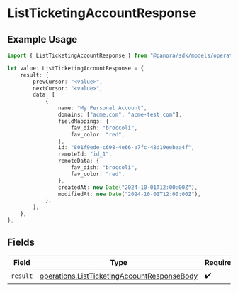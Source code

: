 # ListTicketingAccountResponse

## Example Usage

```typescript
import { ListTicketingAccountResponse } from "@panora/sdk/models/operations";

let value: ListTicketingAccountResponse = {
    result: {
        prevCursor: "<value>",
        nextCursor: "<value>",
        data: [
            {
                name: "My Personal Account",
                domains: ["acme.com", "acme-test.com"],
                fieldMappings: {
                    fav_dish: "broccoli",
                    fav_color: "red",
                },
                id: "801f9ede-c698-4e66-a7fc-48d19eebaa4f",
                remoteId: "id_1",
                remoteData: {
                    fav_dish: "broccoli",
                    fav_color: "red",
                },
                createdAt: new Date("2024-10-01T12:00:00Z"),
                modifiedAt: new Date("2024-10-01T12:00:00Z"),
            },
        ],
    },
};
```

## Fields

| Field                                                                                                      | Type                                                                                                       | Required                                                                                                   | Description                                                                                                |
| ---------------------------------------------------------------------------------------------------------- | ---------------------------------------------------------------------------------------------------------- | ---------------------------------------------------------------------------------------------------------- | ---------------------------------------------------------------------------------------------------------- |
| `result`                                                                                                   | [operations.ListTicketingAccountResponseBody](../../models/operations/listticketingaccountresponsebody.md) | :heavy_check_mark:                                                                                         | N/A                                                                                                        |